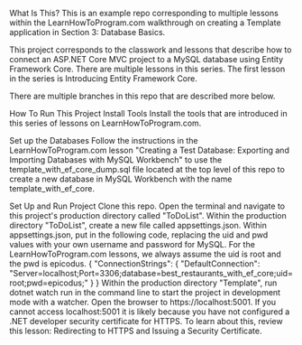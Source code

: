 What Is This?
This is an example repo corresponding to multiple lessons within the LearnHowToProgram.com walkthrough on creating a Template application in Section 3: Database Basics.

This project corresponds to the classwork and lessons that describe how to connect an ASP.NET Core MVC project to a MySQL database using Entity Framework Core. There are multiple lessons in this series. The first lesson in the series is Introducing Entity Framework Core.

There are multiple branches in this repo that are described more below.

How To Run This Project
Install Tools
Install the tools that are introduced in this series of lessons on LearnHowToProgram.com.

Set up the Databases
Follow the instructions in the LearnHowToProgram.com lesson "Creating a Test Database: Exporting and Importing Databases with MySQL Workbench" to use the template_with_ef_core_dump.sql file located at the top level of this repo to create a new database in MySQL Workbench with the name template_with_ef_core.

Set Up and Run Project
Clone this repo.
Open the terminal and navigate to this project's production directory called "ToDoList".
Within the production directory "ToDoList", create a new file called appsettings.json.
Within appsettings.json, put in the following code, replacing the uid and pwd values with your own username and password for MySQL. For the LearnHowToProgram.com lessons, we always assume the uid is root and the pwd is epicodus.
{
  "ConnectionStrings": {
      "DefaultConnection": "Server=localhost;Port=3306;database=best_restaurants_with_ef_core;uid=root;pwd=epicodus;"
  }
}
Within the production directory "Template", run dotnet watch run in the command line to start the project in development mode with a watcher.
Open the browser to https://localhost:5001. If you cannot access localhost:5001 it is likely because you have not configured a .NET developer security certificate for HTTPS. To learn about this, review this lesson: Redirecting to HTTPS and Issuing a Security Certificate.